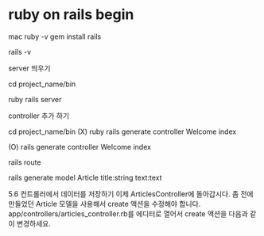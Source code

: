 # ruby on rails begin

mac 
ruby -v 
gem install rails 

rails -v 

server 띄우기 

cd project_name/bin 

ruby rails server


controller 추가 하기 

cd project_name/bin 
(X) ruby rails generate controller Welcome index

(O) rails generate controller Welcome index

rails route

rails generate model Article title:string text:text


5.6 컨트롤러에서 데이터를 저장하기
이제 ArticlesController에 돌아갑시다. 좀 전에 만들었던 Article 모델을 사용해서 create 액션을 수정해야 합니다. app/controllers/articles_controller.rb를 에디터로 열어서 create 액션을 다음과 같이 변경하세요.